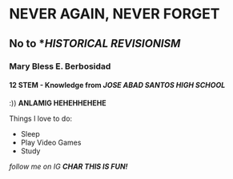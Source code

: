 # NEVER AGAIN, NEVER FORGET
## No to **HISTORICAL REVISIONISM*
### Mary Bless E. Berbosidad
#### 12 STEM - Knowledge from _JOSE ABAD SANTOS HIGH SCHOOL_
:))
**ANLAMIG HEHEHHEHEHE**

Things I love to do:
- Sleep
- Play Video Games
- Study

*follow me on IG* **_CHAR THIS IS FUN!_** 


